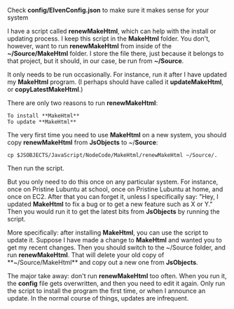 Check **config/ElvenConfig.json** to make sure it makes sense for your system

I have a script called **renewMakeHtml**, which can help with the install or updating process. I keep this script in the **MakeHtml** folder. You don't, however, want to run **renewMakeHtml** from inside of the **~/Source/MakeHtml** folder. I store the file there, just because it belongs to that project, but it should, in our case, be run from **~/Source**.

It only needs to be run occasionally. For instance, run it after I have updated my **MakeHtml** program. (I perhaps should have called it **updateMakeHtml**, or **copyLatestMakeHtml**.)

There are only two reasons to run **renewMakeHtml**:

    To install **MakeHtml**
    To update **MakeHtml**



The very first time you need to use **MakeHtml** on a new system, you should copy **renewMakeHtml** from **JsObjects** to ~/**Source**:

```
cp $JSOBJECTS/JavaScript/NodeCode/MakeHtml/renewMakeHtml ~/Source/.
```

Then run the script.

But you only need to do this once on any particular system. For instance, once on Pristine Lubuntu at school, once on Pristine Lubuntu at home, and once on EC2. After that you can forget it, unless I specifically say: "Hey, I updated **MakeHtml** to fix a bug or to get a new feature such as X or Y." Then you would run it to get the latest bits from **JsObjects** by running the script.

More specifically: after installing **MakeHtml**, you can use the script to update it. Suppose I have made a change to **MakeHtml** and wanted you to get my recent changes. Then you should switch to the ~/Source folder, and run **renewMakeHtml**. That will delete your old copy of **~/Source/MakeHtml** and copy out a new one from **JsObjects**.

The major take away: don't run **renewMakeHtml** too often. When you run it, the **config** file gets overwritten, and then you need to edit it again. Only run the script to install the program the first time, or when I announce an update. In the normal course of things, updates are infrequent.

